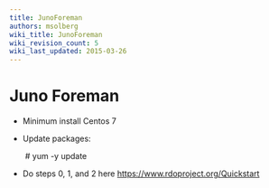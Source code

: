```yaml
---
title: JunoForeman
authors: msolberg
wiki_title: JunoForeman
wiki_revision_count: 5
wiki_last_updated: 2015-03-26
---
```


# Juno Foreman

*   Minimum install Centos 7
*   Update packages:

       # yum -y update

*   Do steps 0, 1, and 2 here <https://www.rdoproject.org/Quickstart>
